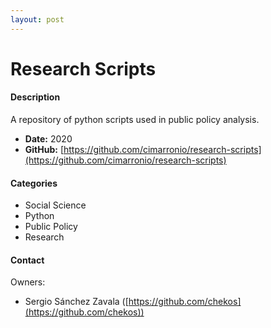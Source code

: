 ```yaml
---
layout: post
---
```


# Research Scripts

#### Description

A repository of python scripts used in public policy analysis.

- **Date:** 2020
- **GitHub:** [https://github.com/cimarronio/research-scripts](https://github.com/cimarronio/research-scripts)

#### Categories

* Social Science
* Python
* Public Policy
* Research

#### Contact

Owners:

- Sergio Sánchez Zavala ([https://github.com/chekos](https://github.com/chekos))
